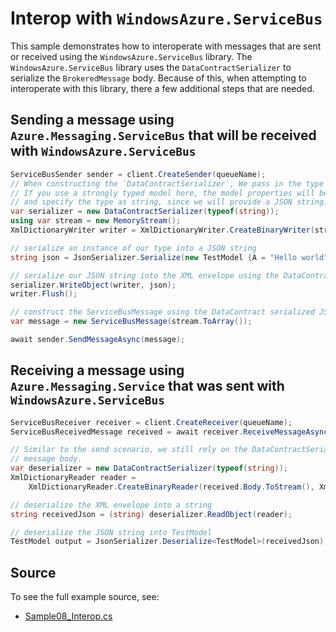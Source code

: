 # Interop with `WindowsAzure.ServiceBus`

This sample demonstrates how to interoperate with messages that are sent or received using the `WindowsAzure.ServiceBus` library. The `WindowsAzure.ServiceBus` library uses the `DataContractSerializer` to serialize the `BrokeredMessage` body. Because of this, when attempting to interoperate with this library, there a few additional steps that are needed.

## Sending a message using `Azure.Messaging.ServiceBus` that will be received with `WindowsAzure.ServiceBus`

```C# Snippet:ServiceBusInteropSend
ServiceBusSender sender = client.CreateSender(queueName);
// When constructing the `DataContractSerializer`, We pass in the type for the model, which can be a strongly typed model or some pre-serialized data.
// If you use a strongly typed model here, the model properties will be serialized into XML. Since JSON is more commonly used, we will use it in our example, and
// and specify the type as string, since we will provide a JSON string.
var serializer = new DataContractSerializer(typeof(string));
using var stream = new MemoryStream();
XmlDictionaryWriter writer = XmlDictionaryWriter.CreateBinaryWriter(stream);

// serialize an instance of our type into a JSON string
string json = JsonSerializer.Serialize(new TestModel {A = "Hello world", B = 5, C = true});

// serialize our JSON string into the XML envelope using the DataContractSerializer
serializer.WriteObject(writer, json);
writer.Flush();

// construct the ServiceBusMessage using the DataContract serialized JSON
var message = new ServiceBusMessage(stream.ToArray());

await sender.SendMessageAsync(message);
```

## Receiving a message using `Azure.Messaging.Service` that was sent with `WindowsAzure.ServiceBus`

```C# Snippet:ServiceBusInteropReceive
ServiceBusReceiver receiver = client.CreateReceiver(queueName);
ServiceBusReceivedMessage received = await receiver.ReceiveMessageAsync();

// Similar to the send scenario, we still rely on the DataContractSerializer and we use string as our type because we are expecting a JSON
// message body.
var deserializer = new DataContractSerializer(typeof(string));
XmlDictionaryReader reader =
    XmlDictionaryReader.CreateBinaryReader(received.Body.ToStream(), XmlDictionaryReaderQuotas.Max);

// deserialize the XML envelope into a string
string receivedJson = (string) deserializer.ReadObject(reader);

// deserialize the JSON string into TestModel
TestModel output = JsonSerializer.Deserialize<TestModel>(receivedJson);
```

## Source

To see the full example source, see:

* [Sample08_Interop.cs](https://github.com/Azure/azure-sdk-for-net/blob/main/sdk/servicebus/Azure.Messaging.ServiceBus/tests/Samples/Sample08_Interop.cs)
